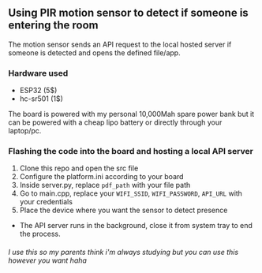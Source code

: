 ## Using PIR motion sensor to detect if someone is entering the room
The motion sensor sends an API request to the local hosted server if someone is detected and opens the defined file/app.

### Hardware used
- ESP32 (5$)
- hc-sr501 (1$)

The board is powered with my personal 10,000Mah spare power bank but it can be powered with a cheap lipo battery or directly through your laptop/pc.

### Flashing the code into the board and hosting a local API server

1. Clone this repo and open the src file
2. Configure the platform.ini according to your board
3. Inside server.py, replace `pdf_path` with your file path
4. Go to main.cpp, replace your `WIFI_SSID`, `WIFI_PASSWORD`, `API_URL` with your credentials
5. Place the device where you want the sensor to detect presence

- The API server runs in the background, close it from system tray to end the process.

###### I use this so my parents think i'm always studying but you can use this however you want haha
